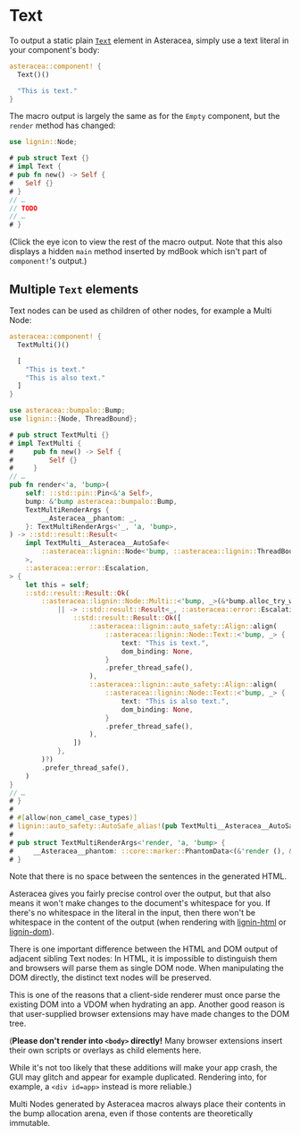 # Text

To output a static plain [`Text`] element in Asteracea, simply use a text literal in your component's body:

[`Text`]: https://developer.mozilla.org/en-US/docs/Web/API/Text

```rust asteracea=Text
asteracea::component! {
  Text()()

  "This is text."
}
```

The macro output is largely the same as for the `Empty` component, but the `render` method has changed:

```rust no_run noplayground
use lignin::Node;

# pub struct Text {}
# impl Text {
# pub fn new() -> Self {
#   Self {}
# }
// …
// TODO
// …
# }
```

(Click the eye icon to view the rest of the macro output. Note that this also displays a hidden `main` method inserted by mdBook which isn't part of `component!`'s output.)

## Multiple `Text` elements

Text nodes can be used as children of other nodes, for example a Multi Node:

```rust asteracea=TextMulti
asteracea::component! {
  TextMulti()()

  [
    "This is text."
    "This is also text."
  ]
}
```

```rust no_run noplayground
use asteracea::bumpalo::Bump;
use lignin::{Node, ThreadBound};

# pub struct TextMulti {}
# impl TextMulti {
#     pub fn new() -> Self {
#         Self {}
#     }
// …
pub fn render<'a, 'bump>(
    self: ::std::pin::Pin<&'a Self>,
    bump: &'bump asteracea::bumpalo::Bump,
    TextMultiRenderArgs {
        __Asteracea__phantom: _,
    }: TextMultiRenderArgs<'_, 'a, 'bump>,
) -> ::std::result::Result<
    impl TextMulti__Asteracea__AutoSafe<
        ::asteracea::lignin::Node<'bump, ::asteracea::lignin::ThreadBound>,
    >,
    ::asteracea::error::Escalation,
> {
    let this = self;
    ::std::result::Result::Ok(
        ::asteracea::lignin::Node::Multi::<'bump, _>(&*bump.alloc_try_with(
            || -> ::std::result::Result<_, ::asteracea::error::Escalation> {
                ::std::result::Result::Ok([
                    ::asteracea::lignin::auto_safety::Align::align(
                        ::asteracea::lignin::Node::Text::<'bump, _> {
                            text: "This is text.",
                            dom_binding: None,
                        }
                        .prefer_thread_safe(),
                    ),
                    ::asteracea::lignin::auto_safety::Align::align(
                        ::asteracea::lignin::Node::Text::<'bump, _> {
                            text: "This is also text.",
                            dom_binding: None,
                        }
                        .prefer_thread_safe(),
                    ),
                ])
            },
        )?)
        .prefer_thread_safe(),
    )
}
// …
# }
#
# #[allow(non_camel_case_types)]
# lignin::auto_safety::AutoSafe_alias!(pub TextMulti__Asteracea__AutoSafe);
#
# pub struct TextMultiRenderArgs<'render, 'a, 'bump> {
#     __Asteracea__phantom: ::core::marker::PhantomData<(&'render (), &'a (), &'bump ())>,
# }
```

Note that there is no space between the sentences in the generated HTML.

Asteracea gives you fairly precise control over the output, but that also means it won't make changes to the document's whitespace for you. If there's no whitespace in the literal in the input, then there won't be whitespace in the content of the output (when rendering with [lignin-html] or [lignin-dom]).

[lignin-html]: https://github.com/Tamschi/lignin-html
[lignin-dom]: https://github.com/Tamschi/lignin-dom

There is one important difference between the HTML and DOM output of adjacent sibling Text nodes: In HTML, it is impossible to distinguish them and browsers will parse them as single DOM node. When manipulating the DOM directly, the distinct text nodes will be preserved.

This is one of the reasons that a client-side renderer must once parse the existing DOM into a VDOM when hydrating an app. Another good reason is that user-supplied browser extensions may have made changes to the DOM tree.

(**Please don't render into `<body>` directly!** Many browser extensions insert their own scripts or overlays as child elements here.

While it's not too likely that these additions will make your app crash, the GUI may glitch and appear for example duplicated. Rendering into, for example, a `<div id=app>` instead is more reliable.)

Multi Nodes generated by Asteracea macros always place their contents in the bump allocation arena, even if those contents are theoretically immutable.
